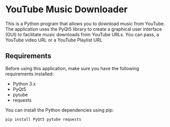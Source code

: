 # YouTube Music Downloader

This is a Python program that allows you to download music from YouTube. The application uses the PyQt5 library to create a graphical user interface (GUI) to facilitate music downloads from YouTube URLs.
You can pass, a YouTube video URL or a YouTube Playlist URL

## Requirements

Before using this application, make sure you have the following requirements installed:

- Python 3.x
- PyQt5
- pytube
- requests

You can install the Python dependencies using pip:

```bash
pip install PyQt5 pytube requests
